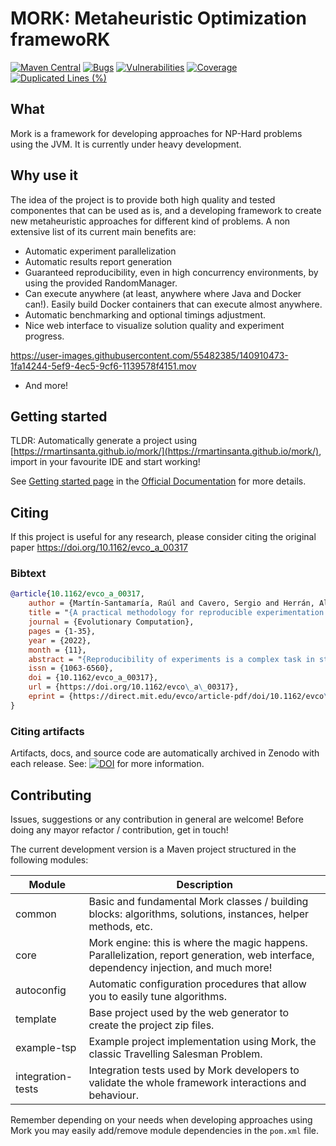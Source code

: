 # MORK: Metaheuristic Optimization framewoRK 

[![Maven Central](https://maven-badges.herokuapp.com/maven-central/es.urjc.etsii.grafo/mork/badge.svg?style=square)](https://search.maven.org/artifact/es.urjc.etsii.grafo/mork) 
[![Bugs](https://sonarcloud.io/api/project_badges/measure?project=rmartinsanta_mork&metric=bugs)](https://sonarcloud.io/dashboard?id=rmartinsanta_mork) [![Vulnerabilities](https://sonarcloud.io/api/project_badges/measure?project=rmartinsanta_mork&metric=vulnerabilities)](https://sonarcloud.io/dashboard?id=rmartinsanta_mork)
[![Coverage](https://sonarcloud.io/api/project_badges/measure?project=rmartinsanta_mork&metric=coverage)](https://sonarcloud.io/dashboard?id=rmartinsanta_mork) [![Duplicated Lines (%)](https://sonarcloud.io/api/project_badges/measure?project=rmartinsanta_mork&metric=duplicated_lines_density)](https://sonarcloud.io/dashboard?id=rmartinsanta_mork)

## What
Mork is a framework for developing approaches for NP-Hard problems using the JVM. 
It is currently under heavy development.

## Why use it
The idea of the project is to provide both high quality and tested componentes that can be used as is, and a developing framework to create new metaheuristic approaches for different kind of problems. A non extensive list of its current main benefits are:

- Automatic experiment parallelization
- Automatic results report generation
- Guaranteed reproducibility, even in high concurrency environments, by using the provided RandomManager.
- Can execute anywhere (at least, anywhere where Java and Docker can!). Easily build Docker containers that can execute almost anywhere.
- Automatic benchmarking and optional timings adjustment.
- Nice web interface to visualize solution quality and experiment progress.

https://user-images.githubusercontent.com/55482385/140910473-1fa14244-5ef9-4ec5-9cf6-1139578f4151.mov

- And more!


## Getting started

TLDR: Automatically generate a project using [https://rmartinsanta.github.io/mork/](https://rmartinsanta.github.io/mork/), 
import in your favourite IDE and start working!

See [Getting started page](https://mork-optimization.readthedocs.io/en/latest/quickstart/starting/) in the [Official Documentation](https://mork-optimization.readthedocs.io/en/latest/) for more details.

## Citing

If this project is useful for any research, please consider citing the original paper
https://doi.org/10.1162/evco_a_00317

### Bibtext
```bib 
@article{10.1162/evco_a_00317,
    author = {Martín-Santamaría, Raúl and Cavero, Sergio and Herrán, Alberto and Duarte, Abraham and Colmenar, J. Manuel},
    title = "{A practical methodology for reproducible experimentation: an application to the Double-row Facility Layout Problem}",
    journal = {Evolutionary Computation},
    pages = {1-35},
    year = {2022},
    month = {11},
    abstract = "{Reproducibility of experiments is a complex task in stochastic methods such as evolutionary algorithms or metaheuristics in general. Many works from the literature give general guidelines to favor reproducibility. However, none of them provide both a practical set of steps and also software tools to help on this process. In this paper, we propose a practical methodology to favor reproducibility in optimization problems tackled with stochastic methods. This methodology is divided into three main steps, where the researcher is assisted by software tools which implement state-of-theart techniques related to this process. The methodology has been applied to study the Double Row Facility Layout Problem, where we propose a new algorithm able to obtain better results than the state-of-the-art methods. To this aim, we have also replicated the previous methods in order to complete the study with a new set of larger instances. All the produced artifacts related to the methodology and the study of the target problem are available in Zenodo.}",
    issn = {1063-6560},
    doi = {10.1162/evco_a_00317},
    url = {https://doi.org/10.1162/evco\_a\_00317},
    eprint = {https://direct.mit.edu/evco/article-pdf/doi/10.1162/evco\_a\_00317/2057545/evco\_a\_00317.pdf},
}
```

### Citing artifacts
Artifacts, docs, and source code are automatically archived in Zenodo with each release. See:
[![DOI](https://zenodo.org/badge/223169907.svg)](https://zenodo.org/badge/latestdoi/223169907)
 for more information.

## Contributing

Issues, suggestions or any contribution in general are welcome! 
Before doing any mayor refactor / contribution, get in touch!

The current development version is a Maven project structured in the following modules:

| Module            | Description                                                                                                                           |
|-------------------|---------------------------------------------------------------------------------------------------------------------------------------|
| common            | Basic and fundamental Mork classes / building blocks: algorithms, solutions, instances, helper methods, etc.                          |
| core              | Mork engine: this is where the magic happens. Parallelization, report generation, web interface, dependency injection, and much more! |
| autoconfig        | Automatic configuration procedures that allow you to easily tune algorithms.                                                          |
| template          | Base project used by the web generator to create the project zip files.                                                               |
| example-tsp       | Example project implementation using Mork, the classic Travelling Salesman Problem.                                                   |
| integration-tests | Integration tests used by Mork developers to validate the whole framework interactions and behaviour.                                 |


Remember depending on your needs when developing approaches using Mork you may easily add/remove module dependencies in the `pom.xml` file.


